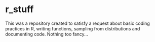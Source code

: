 # r_stuff

This was a repository created to satisfy a request about basic coding practices in R, writing functions, sampling from distributions and documenting code. Nothing too fancy...
